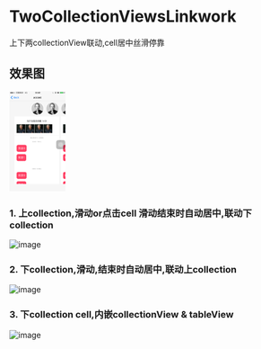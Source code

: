 # TwoCollectionViewsLinkwork
上下两collectionView联动,cell居中丝滑停靠

## 效果图
<img src="https://raw.githubusercontent.com/wustzhy/TwoCollectionViewsLinkwork/178ee2e6d142364e718d407fd3e9f21b2de65b29/test_2collectionViewsLinkMove/test_%20accostPage/style.png" width="100px">


### 1. 上collection,滑动or点击cell 滑动结束时自动居中,联动下collection
![image](https://raw.githubusercontent.com/wustzhy/TwoCollectionViewsLinkwork/0dd1c3cf270153d5ddad65261029a29900a9efa9/test_2collectionViewsLinkMove/test_%20accostPage/upCollectionScrollOrSelect.gif)


### 2. 下collection,滑动,结束时自动居中,联动上collection
![image](https://raw.githubusercontent.com/wustzhy/TwoCollectionViewsLinkwork/0dd1c3cf270153d5ddad65261029a29900a9efa9/test_2collectionViewsLinkMove/test_%20accostPage/downCollectionScroll.gif)


### 3. 下collection cell,内嵌collectionView & tableView
![image](https://raw.githubusercontent.com/wustzhy/TwoCollectionViewsLinkwork/0dd1c3cf270153d5ddad65261029a29900a9efa9/test_2collectionViewsLinkMove/test_%20accostPage/collectionViewContainsCollectionView_TableView.gif)
